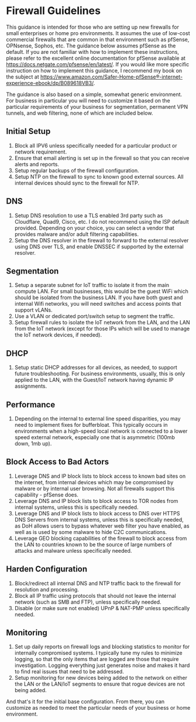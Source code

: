 # Firewall Guidelines

This guidance is intended for those who are setting up new firewalls for small enterprises or home pro environments. It assumes the use of low-cost commercial firewalls that are common in that environment such as pfSense, OPNsense, Sophos, etc.  The guidance below assumes pfSense as the default. If you are not familiar with how to implement these instructions, please refer to the excellent online documentation for pfSense available at https://docs.netgate.com/pfsense/en/latest/. If you would like more specific instruction on how to implement this guidance, I recommend my book on the subject at https://www.amazon.com/Safer-Home-pfSense®-internet-experience-ebook/dp/B089618VB3/.

The guidance is also based on a simple, somewhat generic environment. For business in particular you will need to customize it based on the particular requirements of your business for segmentation, permanent VPN tunnels, and web filtering, none of which are included below.

## Initial Setup

1. Block all IPV6 unless specifically needed for a particular product or network requirement.
2. Ensure that email alerting is set up in the firewall so that you can receive alerts and reports.
3. Setup regular backups of the firewall configuration. 
4. Setup NTP on the firewall to sync to known good external sources. All internal devices should sync to the firewall for NTP. 

## DNS

1. Setup DNS resolution to use a TLS enabled 3rd party such as Cloudflare, Quad9, Cisco, etc. I do not recommend using the ISP default provided. Depending on your choice, you can select a vendor that provides malware and/or adult filtering capabilities. 
2. Setup the DNS resolver in the firewall to forward to the external resolver using DNS over TLS, and enable DNSSEC if supported by the external resolver.

## Segmentation

1. Setup a separate subnet for IoT traffic to isolate it from the main compute LAN. For small businesses, this would be the guest WiFi which should be isolated from the business LAN. If you have both guest and internal Wifi networks, you will need switches and access points that support vLANs. 
2. Use a VLAN or dedicated port/switch setup to segment the traffic.
3. Setup firewall rules to isolate the IoT network from the LAN, and the LAN from the IoT network (except for those IPs which will be used to manage the IoT network devices, if needed). 

## DHCP

1. Setup static DHCP addresses for all devices, as needed, to support future troubleshooting. For business environments, usually, this is only applied to the LAN, with the Guest/IoT network having dynamic IP assignments.

## Performance

1. Depending on the internal to external line speed disparities, you may need to implement fixes for bufferbloat. This typically occurs in environments when a high-speed local network is connected to a lower speed external network, especially one that is asymmetric (100mb down, 1mb up). 

## Block Access to Bad Actors

1. Leverage DNS and IP block lists to block access to known bad sites on the internet, from internal devices which may be compromised by malware or by internal user browsing. Not all firewalls support this capability - pfSense does. 
2. Leverage DNS and IP block lists to block access to TOR nodes from internal systems, unless this is specifically needed.
3. Leverage DNS and IP block lists to block access to DNS over HTTPS DNS Servers from internal systems, unless this is specifically needed, as DoH allows users to bypass whatever web filter you have enabled, as well as is used by some malware to hide C2C communications.
4. Leverage GEO blocking capabilities of the firewall to block access from the LAN to countries known to be the source of large numbers of attacks and malware unless specifically needed. 

## Harden Configuration

1. Block/redirect all internal DNS and NTP traffic back to the firewall for resolution and processing. 
2. Block all IP traffic using protocols that should not leave the internal network (such as SMB and FTP), unless specifically needed.
3. Disable (or make sure not enabled) UPnP & NAT-PMP unless specifically needed. 

## Monitoring

1. Set up daily reports on firewall logs and blocking statistics to monitor for internally compromised systems. I typically tune my rules to minimize logging, so that the only items that are logged are those that require investigation. Logging everything just generates noise and makes it hard to find real issues that need to be addressed. 
2. Setup monitoring for new devices being added to the network on either the LAN or the LAN/IoT segments to ensure that rogue devices are not being added. 

And that's it for the initial base configuration. From there, you can customize as needed to meet the particular needs of your business or home environment. 






